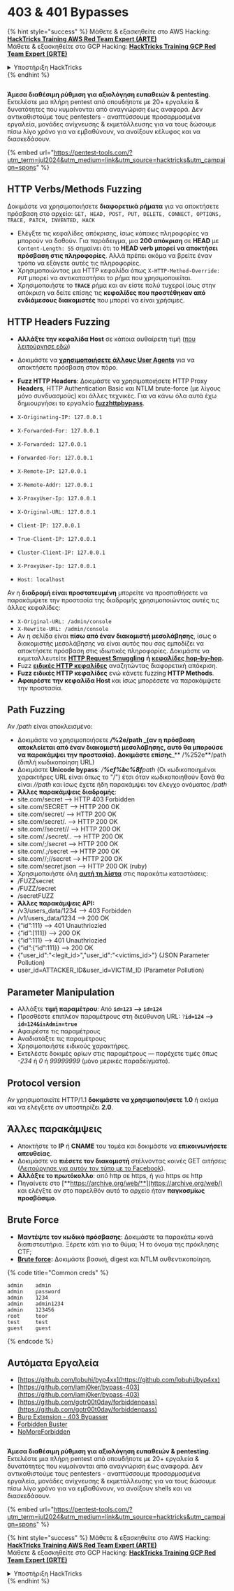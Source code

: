 # 403 & 401 Bypasses

{% hint style="success" %}
Μάθετε & εξασκηθείτε στο AWS Hacking:<img src="/.gitbook/assets/arte.png" alt="" data-size="line">[**HackTricks Training AWS Red Team Expert (ARTE)**](https://training.hacktricks.xyz/courses/arte)<img src="/.gitbook/assets/arte.png" alt="" data-size="line">\
Μάθετε & εξασκηθείτε στο GCP Hacking: <img src="/.gitbook/assets/grte.png" alt="" data-size="line">[**HackTricks Training GCP Red Team Expert (GRTE)**<img src="/.gitbook/assets/grte.png" alt="" data-size="line">](https://training.hacktricks.xyz/courses/grte)

<details>

<summary>Υποστήριξη HackTricks</summary>

* Ελέγξτε τα [**σχέδια συνδρομής**](https://github.com/sponsors/carlospolop)!
* **Εγγραφείτε στην** 💬 [**ομάδα Discord**](https://discord.gg/hRep4RUj7f) ή στην [**ομάδα telegram**](https://t.me/peass) ή **ακολουθήστε** μας στο **Twitter** 🐦 [**@hacktricks\_live**](https://twitter.com/hacktricks\_live)**.**
* **Μοιραστείτε κόλπα hacking υποβάλλοντας PRs στα** [**HackTricks**](https://github.com/carlospolop/hacktricks) και [**HackTricks Cloud**](https://github.com/carlospolop/hacktricks-cloud) github repos.

</details>
{% endhint %}

<figure><img src="../../.gitbook/assets/image (14) (1).png" alt=""><figcaption></figcaption></figure>

**Άμεσα διαθέσιμη ρύθμιση για αξιολόγηση ευπαθειών & pentesting**. Εκτελέστε μια πλήρη pentest από οπουδήποτε με 20+ εργαλεία & δυνατότητες που κυμαίνονται από αναγνώριση έως αναφορά. Δεν αντικαθιστούμε τους pentesters - αναπτύσσουμε προσαρμοσμένα εργαλεία, μονάδες ανίχνευσης & εκμετάλλευσης για να τους δώσουμε πίσω λίγο χρόνο για να εμβαθύνουν, να ανοίξουν κέλυφος και να διασκεδάσουν.

{% embed url="https://pentest-tools.com/?utm_term=jul2024&utm_medium=link&utm_source=hacktricks&utm_campaign=spons" %}

## HTTP Verbs/Methods Fuzzing

Δοκιμάστε να χρησιμοποιήσετε **διαφορετικά ρήματα** για να αποκτήσετε πρόσβαση στο αρχείο: `GET, HEAD, POST, PUT, DELETE, CONNECT, OPTIONS, TRACE, PATCH, INVENTED, HACK`

* Ελέγξτε τις κεφαλίδες απόκρισης, ίσως κάποιες πληροφορίες να μπορούν να δοθούν. Για παράδειγμα, μια **200 απόκριση** σε **HEAD** με `Content-Length: 55` σημαίνει ότι το **HEAD verb μπορεί να αποκτήσει πρόσβαση στις πληροφορίες**. Αλλά πρέπει ακόμα να βρείτε έναν τρόπο να εξάγετε αυτές τις πληροφορίες.
* Χρησιμοποιώντας μια HTTP κεφαλίδα όπως `X-HTTP-Method-Override: PUT` μπορεί να αντικαταστήσει το ρήμα που χρησιμοποιείται.
* Χρησιμοποιήστε το **`TRACE`** ρήμα και αν είστε πολύ τυχεροί ίσως στην απόκριση να δείτε επίσης τις **κεφαλίδες που προστέθηκαν από ενδιάμεσους διακομιστές** που μπορεί να είναι χρήσιμες.

## HTTP Headers Fuzzing

* **Αλλάξτε την κεφαλίδα Host** σε κάποια αυθαίρετη τιμή ([που λειτούργησε εδώ](https://medium.com/@sechunter/exploiting-admin-panel-like-a-boss-fc2dd2499d31))
* Δοκιμάστε να [**χρησιμοποιήσετε άλλους User Agents**](https://github.com/danielmiessler/SecLists/blob/master/Fuzzing/User-Agents/UserAgents.fuzz.txt) για να αποκτήσετε πρόσβαση στον πόρο.
*   **Fuzz HTTP Headers**: Δοκιμάστε να χρησιμοποιήσετε HTTP Proxy **Headers**, HTTP Authentication Basic και NTLM brute-force (με λίγους μόνο συνδυασμούς) και άλλες τεχνικές. Για να κάνω όλα αυτά έχω δημιουργήσει το εργαλείο [**fuzzhttpbypass**](https://github.com/carlospolop/fuzzhttpbypass).

* `X-Originating-IP: 127.0.0.1`
* `X-Forwarded-For: 127.0.0.1`
* `X-Forwarded: 127.0.0.1`
* `Forwarded-For: 127.0.0.1`
* `X-Remote-IP: 127.0.0.1`
* `X-Remote-Addr: 127.0.0.1`
* `X-ProxyUser-Ip: 127.0.0.1`
* `X-Original-URL: 127.0.0.1`
* `Client-IP: 127.0.0.1`
* `True-Client-IP: 127.0.0.1`
* `Cluster-Client-IP: 127.0.0.1`
* `X-ProxyUser-Ip: 127.0.0.1`
* `Host: localhost`

Αν η **διαδρομή είναι προστατευμένη** μπορείτε να προσπαθήσετε να παρακάμψετε την προστασία της διαδρομής χρησιμοποιώντας αυτές τις άλλες κεφαλίδες:

* `X-Original-URL: /admin/console`
* `X-Rewrite-URL: /admin/console`
* Αν η σελίδα είναι **πίσω από έναν διακομιστή μεσολάβησης**, ίσως ο διακομιστής μεσολάβησης να είναι αυτός που σας εμποδίζει να αποκτήσετε πρόσβαση στις ιδιωτικές πληροφορίες. Δοκιμάστε να εκμεταλλευτείτε [**HTTP Request Smuggling**](../../pentesting-web/http-request-smuggling/) **ή** [**κεφαλίδες hop-by-hop**](../../pentesting-web/abusing-hop-by-hop-headers.md)**.**
* Fuzz [**ειδικές HTTP κεφαλίδες**](special-http-headers.md) αναζητώντας διαφορετική απόκριση.
* **Fuzz ειδικές HTTP κεφαλίδες** ενώ κάνετε fuzzing **HTTP Methods**.
* **Αφαιρέστε την κεφαλίδα Host** και ίσως μπορέσετε να παρακάμψετε την προστασία.

## Path **Fuzzing**

Αν _/path_ είναι αποκλεισμένο:

* Δοκιμάστε να χρησιμοποιήσετε _**/**_**%2e/path \_(αν η πρόσβαση αποκλείεται από έναν διακομιστή μεσολάβησης, αυτό θα μπορούσε να παρακάμψει την προστασία). Δοκιμάστε επίσης**\_\*\* /%252e\*\*/path (διπλή κωδικοποίηση URL)
* Δοκιμάστε **Unicode bypass**: _/**%ef%bc%8f**path_ (Οι κωδικοποιημένοι χαρακτήρες URL είναι όπως το "/") έτσι όταν κωδικοποιηθούν ξανά θα είναι _//path_ και ίσως έχετε ήδη παρακάμψει τον έλεγχο ονόματος _/path_
* **Άλλες παρακάμψεις διαδρομής**:
* site.com/secret –> HTTP 403 Forbidden
* site.com/SECRET –> HTTP 200 OK
* site.com/secret/ –> HTTP 200 OK
* site.com/secret/. –> HTTP 200 OK
* site.com//secret// –> HTTP 200 OK
* site.com/./secret/.. –> HTTP 200 OK
* site.com/;/secret –> HTTP 200 OK
* site.com/.;/secret –> HTTP 200 OK
* site.com//;//secret –> HTTP 200 OK
* site.com/secret.json –> HTTP 200 OK (ruby)
* Χρησιμοποιήστε όλη [**αυτή τη λίστα**](https://github.com/danielmiessler/SecLists/blob/master/Fuzzing/Unicode.txt) στις παρακάτω καταστάσεις:
* /FUZZsecret
* /FUZZ/secret
* /secretFUZZ
* **Άλλες παρακάμψεις API:**
* /v3/users\_data/1234 --> 403 Forbidden
* /v1/users\_data/1234 --> 200 OK
* {“id”:111} --> 401 Unauthriozied
* {“id”:\[111]} --> 200 OK
* {“id”:111} --> 401 Unauthriozied
* {“id”:{“id”:111\}} --> 200 OK
* {"user\_id":"\<legit\_id>","user\_id":"\<victims\_id>"} (JSON Parameter Pollution)
* user\_id=ATTACKER\_ID\&user\_id=VICTIM\_ID (Parameter Pollution)

## **Parameter Manipulation**

* Αλλάξτε **τιμή παραμέτρου**: Από **`id=123` --> `id=124`**
* Προσθέστε επιπλέον παραμέτρους στη διεύθυνση URL: `?`**`id=124` —-> `id=124&isAdmin=true`**
* Αφαιρέστε τις παραμέτρους
* Αναδιατάξτε τις παραμέτρους
* Χρησιμοποιήστε ειδικούς χαρακτήρες.
* Εκτελέστε δοκιμές ορίων στις παραμέτρους — παρέχετε τιμές όπως _-234_ ή _0_ ή _99999999_ (μόνο μερικές παραδείγματα).

## **Protocol version**

Αν χρησιμοποιείτε HTTP/1.1 **δοκιμάστε να χρησιμοποιήσετε 1.0** ή ακόμα και να ελέγξετε αν υποστηρίζει **2.0**.

## **Άλλες παρακάμψεις**

* Αποκτήστε το **IP** ή **CNAME** του τομέα και δοκιμάστε να **επικοινωνήσετε απευθείας**.
* Δοκιμάστε να **πιέσετε τον διακομιστή** στέλνοντας κοινές GET αιτήσεις ([Λειτούργησε για αυτόν τον τύπο με το Facebook](https://medium.com/@amineaboud/story-of-a-weird-vulnerability-i-found-on-facebook-fc0875eb5125)).
* **Αλλάξτε το πρωτόκολλο**: από http σε https, ή για https σε http
* Πηγαίνετε στο [**https://archive.org/web/**](https://archive.org/web/) και ελέγξτε αν στο παρελθόν αυτό το αρχείο ήταν **παγκοσμίως προσβάσιμο**.

## **Brute Force**

* **Μαντέψτε τον κωδικό πρόσβασης**: Δοκιμάστε τα παρακάτω κοινά διαπιστευτήρια. Ξέρετε κάτι για το θύμα; Ή το όνομα της πρόκλησης CTF;
* [**Brute force**](../../generic-methodologies-and-resources/brute-force.md#http-brute)**:** Δοκιμάστε βασική, digest και NTLM αυθεντικοποίηση.

{% code title="Common creds" %}
```
admin    admin
admin    password
admin    1234
admin    admin1234
admin    123456
root     toor
test     test
guest    guest
```
{% endcode %}

## Αυτόματα Εργαλεία

* [https://github.com/lobuhi/byp4xx](https://github.com/lobuhi/byp4xx)
* [https://github.com/iamj0ker/bypass-403](https://github.com/iamj0ker/bypass-403)
* [https://github.com/gotr00t0day/forbiddenpass](https://github.com/gotr00t0day/forbiddenpass)
* [Burp Extension - 403 Bypasser](https://portswigger.net/bappstore/444407b96d9c4de0adb7aed89e826122)
* [Forbidden Buster](https://github.com/Sn1r/Forbidden-Buster)
* [NoMoreForbidden](https://github.com/akinerk/NoMoreForbidden)

<figure><img src="../../.gitbook/assets/image (14) (1).png" alt=""><figcaption></figcaption></figure>

**Άμεσα διαθέσιμη ρύθμιση για αξιολόγηση ευπαθειών & pentesting**. Εκτελέστε μια πλήρη pentest από οπουδήποτε με 20+ εργαλεία & δυνατότητες που κυμαίνονται από αναγνώριση έως αναφορά. Δεν αντικαθιστούμε τους pentesters - αναπτύσσουμε προσαρμοσμένα εργαλεία, μονάδες ανίχνευσης & εκμετάλλευσης για να τους δώσουμε πίσω λίγο χρόνο για να εμβαθύνουν, να ανοίξουν shells και να διασκεδάσουν.

{% embed url="https://pentest-tools.com/?utm_term=jul2024&utm_medium=link&utm_source=hacktricks&utm_campaign=spons" %}

{% hint style="success" %}
Μάθετε & εξασκηθείτε στο AWS Hacking:<img src="/.gitbook/assets/arte.png" alt="" data-size="line">[**HackTricks Training AWS Red Team Expert (ARTE)**](https://training.hacktricks.xyz/courses/arte)<img src="/.gitbook/assets/arte.png" alt="" data-size="line">\
Μάθετε & εξασκηθείτε στο GCP Hacking: <img src="/.gitbook/assets/grte.png" alt="" data-size="line">[**HackTricks Training GCP Red Team Expert (GRTE)**<img src="/.gitbook/assets/grte.png" alt="" data-size="line">](https://training.hacktricks.xyz/courses/grte)

<details>

<summary>Υποστήριξη HackTricks</summary>

* Ελέγξτε τα [**σχέδια συνδρομής**](https://github.com/sponsors/carlospolop)!
* **Εγγραφείτε στην** 💬 [**ομάδα Discord**](https://discord.gg/hRep4RUj7f) ή στην [**ομάδα telegram**](https://t.me/peass) ή **ακολουθήστε** μας στο **Twitter** 🐦 [**@hacktricks\_live**](https://twitter.com/hacktricks\_live)**.**
* **Μοιραστείτε κόλπα hacking υποβάλλοντας PRs στα** [**HackTricks**](https://github.com/carlospolop/hacktricks) και [**HackTricks Cloud**](https://github.com/carlospolop/hacktricks-cloud) github repos.

</details>
{% endhint %}
